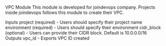 VPC Module
This module is developed for joindevops company. Projects inside joindevops follows this module to create their VPC.

Inputs
project (required) - Users should specify their project name
environment (required) - Users should specify their environment
cidr_block (optional) - Users can provide their CIDR block. Default is 10.0.0.0/16
Outputs
vpc_id - Exports VPC ID created